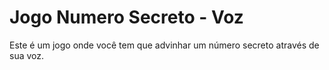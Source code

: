 # Jogo Numero Secreto - Voz
 Este é um jogo onde você tem que advinhar um número secreto através de sua voz. 
